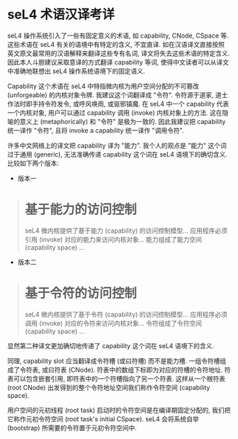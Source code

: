 seL4 术语汉译考详
=================

seL4 操作系统引入了一些有固定意义的术语, 如 capability, CNode, CSpace 等. 这些术语在 seL4 有关的语境中有特定的含义, 不宜直译. 如在汉语译文直接按照英文原文最常用的汉语解释来翻译这些专有名词, 译文将失去这些术语的特定含义. 因此本人斗胆建议采取意译的方式翻译 capability 等词, 使得中文读者可以从译文中准确地联想出 seL4 操作系统语境下的固定语义.

Capability 这个术语在 seL4 中特指微内核为用户空间分配的不可篡改 (unforgeable) 的内核对象令牌. 我建议这个词翻译成 "令符". 令符源于道家, 道士作法时即手持令符发令, 或呼风唤雨, 或驱邪镇魔. 在 seL4 中一个 capability 代表一个内核对象, 用户可以通过 capability 调用 (invoke) 内核对象上的方法. 这在隐喻的意义上 (metaphorically) 和 "令符" 是极为一致的. 因此我建议把 capability 统一译作 "令符", 且将 invoke a capability 统一译作 "调用令符".

许多中文网络上的译文把 capability 译为 "能力". 我个人的观点是 "能力" 这个词过于通用 (generic), 无法准确传递 capability 这个词在 seL4 语境下的确切含义. 比较如下两个版本:

* 版本一

> # 基于能力的访问控制
> seL4 微内核提供了基于能力 (capability) 的访问控制模型... 应用程序必须引用 (invoke) 对应的能力来访问内核对象... 能力组成了能力空间 (capability space) ...

* 版本二

> # 基于令符的访问控制
> seL4 微内核提供了基于令符 (capability) 的访问控制模型... 应用程序必须调用 (invoke) 对应的令符来访问内核对象... 令符组成了令符空间 (capability space) ...

显然第二种译文更加确切地传递了 capability 这个词在 seL4 语境下的含义.

同理, capability slot 应当翻译成令符槽 (或曰符槽) 而不是能力槽. 一组令符槽组成了令符表, 或曰符表 (CNode). 符表中的数组下标即为对应的符槽的令符地址. 符表可以包含嵌套引用, 即符表中的一个符槽指向了另一个符表. 这样从一个根符表 (root CNode) 出发得到的整个令符地址空间我们称作令符空间 (capability space).

用户空间的元初线程 (root task) 启动时的令符空间是在编译期固定分配的, 我们把它称作元初令符空间 (root task's initial CSpace). seL4 会将系统自举 (bootstrap) 所需要的令符置于元初令符空间中.
